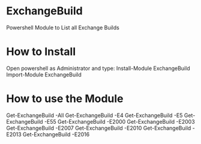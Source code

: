 # ExchangeBuild
Powershell Module to List all Exchange Builds

# How to Install
Open powershell as Administrator and type: 
Install-Module ExchangeBuild
Import-Module ExchangeBuild

# How to use the Module

Get-ExchangeBuild -All
Get-ExchangeBuild -E4
Get-ExchangeBuild -E5
Get-ExchangeBuild -E55
Get-ExchangeBuild -E2000
Get-ExchangeBuild -E2003
Get-ExchangeBuild -E2007
Get-ExchangeBuild -E2010
Get-ExchangeBuild -E2013
Get-ExchangeBuild -E2016
